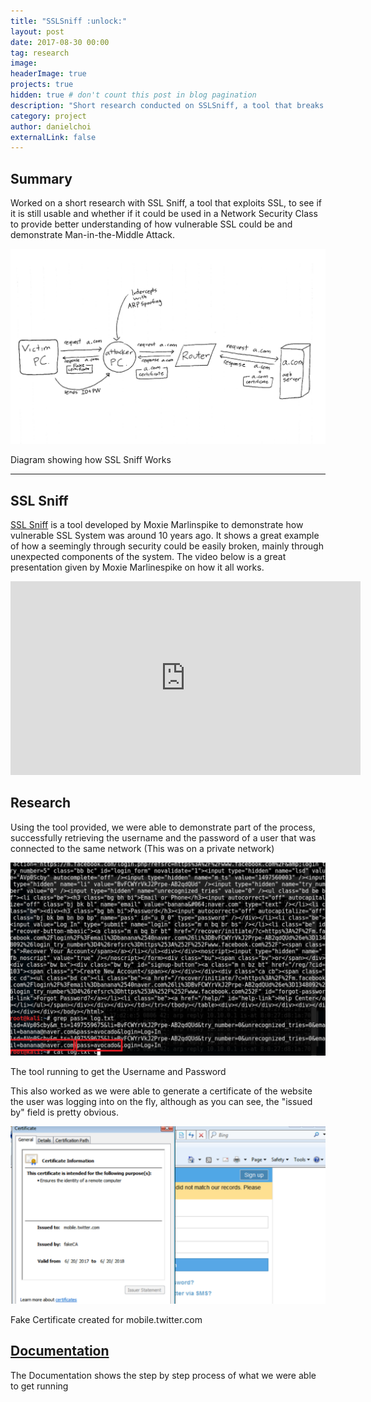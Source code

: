 ```yaml
---
title: "SSLSniff :unlock:"
layout: post
date: 2017-08-30 00:00
tag: research
image: 
headerImage: true
projects: true
hidden: true # don't count this post in blog pagination
description: "Short research conducted on SSLSniff, a tool that breaks SSL Connection"
category: project
author: danielchoi
externalLink: false
---
```


## Summary

Worked on a short research with SSL Sniff, a tool that exploits SSL, to see if it is still usable and whether if it could be used in a Network Security Class to provide better understanding of how vulnerable SSL could be and demonstrate Man-in-the-Middle Attack.

![Markdown Image][1]
<figcaption class="caption">Diagram showing how SSL Sniff Works</figcaption>

---

## SSL Sniff

[SSL Sniff](https://moxie.org/software/sslsniff/) is a tool developed by Moxie Marlinspike to demonstrate how vulnerable SSL System was around 10 years ago. It shows a great example of how a seemingly through security could be easily broken, mainly through unexpected components of the system. The video below is a great presentation given by Moxie Marlinespike on how it all works.

<iframe width="560" height="310" src="https://www.youtube.com/embed/5dhSN9aEljg" frameborder="0" allowfullscreen></iframe>

## Research

Using the tool provided, we were able to demonstrate part of the process, successfully retrieving the username and the password of a user that was connected to the same network (This was on a private network)

![Markdown Image][3]
<figcaption class="caption">The tool running to get the Username and Password</figcaption>

This also worked as we were able to generate a certificate of the website the user was logging into on the fly, although as you can see, the "issued by" field is pretty obvious.

![Markdown Image][2]
<figcaption class="caption">Fake Certificate created for mobile.twitter.com</figcaption>

## [Documentation](/assets/docs/SSLSniff_Documentation.pdf)
The Documentation shows the step by step process of what we were able to get running

[1]:/assets/images/projects/sslsniff/1.png
[2]:/assets/images/projects/sslsniff/2.png
[3]:/assets/images/projects/sslsniff/3.png